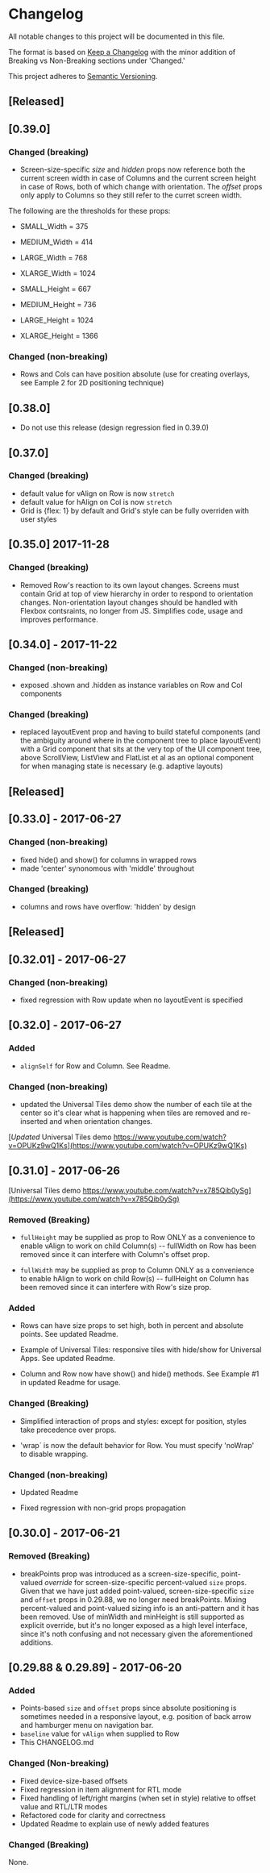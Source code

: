 # Changelog
All notable changes to this project will be documented in this file.

The format is based on [Keep a Changelog](http://keepachangelog.com/en/1.0.0/) with the minor addition of Breaking vs Non-Breaking sections under 'Changed.'

This project adheres to [Semantic Versioning](http://semver.org/spec/v2.0.0.html).

## [Released]

## [0.39.0]

### Changed (breaking)

- Screen-size-specific _size_ and _hidden_ props now reference both the current screen width in case of Columns and the current screen height in case of Rows, both of which change with orientation. The _offset_ props only apply to Columns so they still refer to the curret screen width. 

The following are the thresholds for these props:

  - SMALL_Width = 375 
  - MEDIUM_Width = 414 
  - LARGE_Width = 768
  - XLARGE_Width = 1024 

  - SMALL_Height = 667
  - MEDIUM_Height = 736
  - LARGE_Height = 1024 
  - XLARGE_Height = 1366 

### Changed (non-breaking)

- Rows and Cols can have position absolute (use for creating overlays, see Eample 2 for 2D positioning technique)

## [0.38.0]

- Do not use this release (design regression fied in 0.39.0) 

## [0.37.0]

### Changed (breaking)

- default value for vAlign on Row is now `stretch`
- default value for hAlign on Col is now `stretch`
- Grid is {flex: 1} by default and Grid's style can be fully overriden with user styles

## [0.35.0] 2017-11-28

### Changed (breaking)

- Removed Row's reaction to its own layout changes. Screens must contain Grid at top of view hierarchy in order to respond to orientation changes. Non-orientation layout changes should be handled with Flexbox contsraints, no longer from JS. Simplifies code, usage and improves performance.

## [0.34.0] - 2017-11-22

### Changed (non-breaking)

- exposed .shown and .hidden as instance variables on Row and Col components

### Changed (breaking)

- replaced layoutEvent prop and having to build stateful components (and the ambiguity around where in the component tree to place layoutEvent) with a Grid component that sits at the very top of the UI component tree, above ScrollView, ListView and FlatList et al as an optional component for when managing state is necessary (e.g. adaptive layouts) 

## [Released]

## [0.33.0] - 2017-06-27

### Changed (non-breaking)

- fixed hide() and show() for columns in wrapped rows 
- made 'center' synonomous with 'middle' throughout

### Changed (breaking)

- columns and rows have overflow: 'hidden' by design 

## [Released]

## [0.32.01] - 2017-06-27

### Changed (non-breaking)

- fixed regression with Row update when no layoutEvent is specified

## [0.32.0] - 2017-06-27

### Added 

- `alignSelf` for Row and Column. See Readme. 

### Changed (non-breaking)

- updated the Universal Tiles demo show the number of each tile at the center so it's clear what is happening when tiles are removed and re-inserted and when orientation changes.  

[*Updated* Universal Tiles demo https://www.youtube.com/watch?v=OPUKz9wQ1Ks](https://www.youtube.com/watch?v=OPUKz9wQ1Ks)

## [0.31.0] - 2017-06-26

[Universal Tiles demo https://www.youtube.com/watch?v=x785Qib0ySg](https://www.youtube.com/watch?v=x785Qib0ySg)

### Removed (Breaking)

- `fullHeight` may be supplied as prop to Row ONLY as a convenience to enable vAlign to work on child Column(s) -- fullWidth on Row has been removed since it can interfere with Column's offset prop. 

- `fullWidth` may be supplied as prop to Column ONLY as a convenience to enable hAlign to work on child Row(s) -- fullHeight on Column has been removed since it can interfere with Row's size prop. 

### Added

- Rows can have size props to set high, both in percent and absolute points. See updated Readme.

- Example of Universal Tiles: responsive tiles with hide/show for Universal Apps. See updated Readme.

- Column and Row now have show() and hide() methods. See Example #1 in updated Readme for usage. 

### Changed (Breaking)

- Simplified interaction of props and styles: except for position, styles take precedence over props.

- 'wrap` is now the default behavior for Row. You must specify 'noWrap' to disable wrapping. 

### Changed (non-breaking)

- Updated Readme

- Fixed regression with non-grid props propagation 

## [0.30.0] - 2017-06-21

### Removed (Breaking)

- breakPoints prop was introduced as a screen-size-specific, point-valued _override_ for screen-size-specific percent-valued `size` props. Given that we have just added point-valued, screen-size-specific `size` and `offset` props in 0.29.88, we no longer need breakPoints. Mixing percent-valued and point-valued sizing info is an anti-pattern and it has been removed. Use of minWidth and minHeight is still supported as explicit override, but it's no longer exposed as a high level interface, since it's noth confusing and not necessary given the aforementioned additions. 

## [0.29.88 & 0.29.89] - 2017-06-20

### Added
- Points-based `size` and `offset` props since absolute positioning is sometimes needed in a responsive layout, e.g. position of back arrow and hamburger menu on navigation bar. 
- `baseline` value for `vAlign` when supplied to Row
- This CHANGELOG.md

### Changed (Non-breaking)
- Fixed device-size-based offsets 
- Fixed regression in item alignment for RTL mode 
- Fixed handling of left/right margins (when set in style) relative to offset value and RTL/LTR modes
- Refactored code for clarity and correctness
- Updated Readme to explain use of newly added features

### Changed (Breaking)

None.